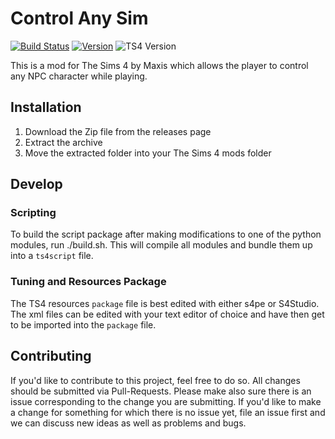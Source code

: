 # Control Any Sim
[![Build Status](https://travis-ci.com/TitanNano/TS4ControlAnySim.svg?branch=master)](https://travis-ci.com/TitanNano/TS4ControlAnySim) [![Version](https://img.shields.io/github/v/release/TitanNano/TS4ControlAnySim?style=plastic)](https://github.com/TitanNano/TS4ControlAnySim/releases/latest) ![TS4 Version](https://img.shields.io/badge/TS4-1.58.63.1210-success)

This is a mod for The Sims 4 by Maxis which allows the player to control any NPC character while playing.

## Installation
1. Download the Zip file from the releases page
2. Extract the archive
3. Move the extracted folder into your The Sims 4 mods folder

## Develop

### Scripting
To build the script package after making modifications to one of the python modules,
run ./build.sh. This will compile all modules and bundle them up into a `ts4script` file.

### Tuning and Resources Package
The TS4 resources `package` file is best edited with either s4pe or S4Studio.
The xml files can be edited with your text editor of choice and have then
get to be imported into the `package` file.

## Contributing
If you'd like to contribute to this project, feel free to do so.
All changes should be submitted via Pull-Requests. Please make also sure there
is an issue corresponding to the change you are submitting.
If you'd like to make a change for something for which there is no issue yet,
file an issue first and we can discuss new ideas as well as problems and bugs.
